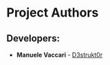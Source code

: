# Project Authors

## Developers:

* **Manuele Vaccari** - [D3strukt0r](https://github.com/D3strukt0r)
